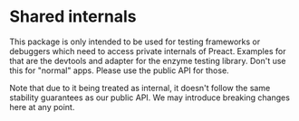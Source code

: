 # Shared internals

This package is only intended to be used for testing frameworks or debuggers which need to access private internals of Preact. Examples for that are the devtools and adapter for the enzyme testing library. Don't use this for "normal" apps. Please use the public API for those.

Note that due to it being treated as internal, it doesn't follow the same stability guarantees as our public API. We may introduce breaking changes here at any point.
